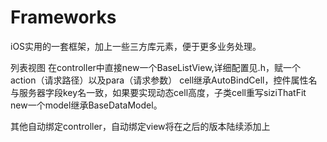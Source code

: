 # Frameworks
iOS实用的一套框架，加上一些三方库元素，便于更多业务处理。

列表视图 
在controller中直接new一个BaseListView,详细配置见.h，赋一个action（请求路径）以及para（请求参数）
cell继承AutoBindCell，控件属性名与服务器字段key名一致，如果要实现动态cell高度，子类cell重写siziThatFit
new一个model继承BaseDataModel。

其他自动绑定controller，自动绑定view将在之后的版本陆续添加上
